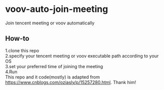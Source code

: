 # voov-auto-join-meeting
Join tencent meeting or voov automatically
## How-to
1.clone this repo <br />
2.specify your tencent meeting or voov executable path according to your OS<br />
3.set your preferred time of joining the meeting<br />
4.Run<br />
This repo and it code(mostly) is adapted from <https://www.cnblogs.com/oziasly/p/15257280.html>. Thank him!
